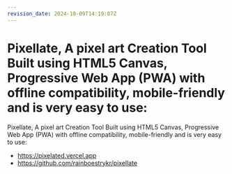 ```yaml
---
revision_date: 2024-10-09T14:19:07Z
---
```

# Pixellate, A pixel art Creation Tool Built using HTML5 Canvas, Progressive Web App (PWA) with offline compatibility, mobile-friendly and is very easy to use:
Pixellate, A pixel art Creation Tool Built using HTML5 Canvas, Progressive Web App (PWA) with offline compatibility, mobile-friendly and is very easy to use:
* https://pixelated.vercel.app
* https://github.com/rainboestrykr/pixellate